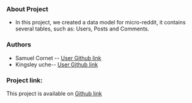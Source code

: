 ### About Project
- In this project, we created a data model for micro-reddit, it contains several tables, such as: Users, Posts and Comments.

### Authors
- Samuel Cornet -- [User Github link](https://github.com/CornetS28)
- Kingsley uche-- [User Github link](https://github.com/Urchmaney)

### Project link:
This project is available on [Github link](https://github.com/CornetS28/micro-reddit)
